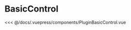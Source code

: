 # BasicControl

<map-container>
  <PluginBasicControl />
</map-container>

<<< @/docs/.vuepress/components/PluginBasicControl.vue
